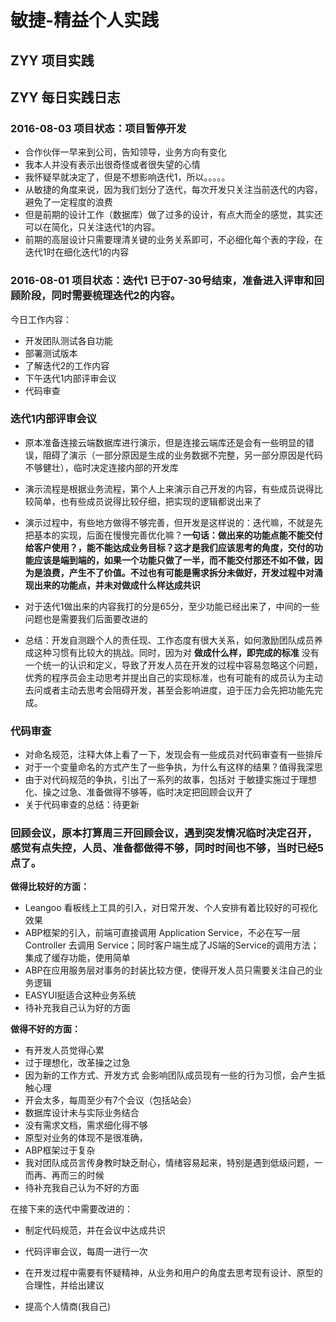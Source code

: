 # 敏捷-精益个人实践

## ZYY 项目实践

## ZYY 每日实践日志
### 2016-08-03 项目状态：项目暂停开发
- 合作伙伴一早来到公司，告知领导，业务方向有变化
- 我本人并没有表示出很奇怪或者很失望的心情
- 我怀疑早就决定了，但是不想影响迭代1，所以。。。。。
- 从敏捷的角度来说，因为我们划分了迭代，每次开发只关注当前迭代的内容，避免了一定程度的浪费
- 但是前期的设计工作（数据库）做了过多的设计，有点大而全的感觉，其实还可以在简化，只关注迭代1的内容。
- 前期的高层设计只需要理清关键的业务关系即可，不必细化每个表的字段，在迭代1时在细化迭代1的内容

### 2016-08-01 项目状态：迭代1 已于07-30号结束，准备进入评审和回顾阶段，同时需要梳理迭代2的内容。
今日工作内容：
- 开发团队测试各自功能
- 部署测试版本
- 了解迭代2的工作内容
- 下午迭代1内部评审会议
- 代码审查

### 迭代1内部评审会议
- 原本准备连接云端数据库进行演示，但是连接云端库还是会有一些明显的错误，阻碍了演示（一部分原因是生成的业务数据不完整，另一部分原因是代码不够健壮），临时决定连接内部的开发库
- 演示流程是根据业务流程，第个人上来演示自己开发的内容，有些成员说得比较简单，也有些成员说得比较仔细，把实现的逻辑都说出来了
- 演示过程中，有些地方做得不够完善，但开发是这样说的：迭代嘛，不就是先把基本的实现，后面在慢慢完善优化嘛？**一句话：做出来的功能点能不能交付给客户使用？，能不能达成业务目标？这才是我们应该思考的角度，交付的功能应该是端到端的，如果一个功能只做了一半，而不能交付那还不如不做，因为是浪费，产生不了价值。不过也有可能是需求拆分未做好，开发过程中对涌现出来的功能点，并未对做成什么样达成共识**
- 对于迭代1做出来的内容我打的分是65分，至少功能已经出来了，中间的一些问题也是需要我们后面要改进的

- 总结：开发自测跟个人的责任现、工作态度有很大关系，如何激励团队成员养成这种习惯有比较大的挑战。同时，因为对 **做成什么样，即完成的标准** 没有一个统一的认识和定义，导致了开发人员在开发的过程中容易忽略这个问题，优秀的程序员会主动思考并提出自己的实现标准，也有可能有的成员认为主动去问或者主动去思考会阻碍开发，甚至会影响进度，迫于压力会先把功能先完成。


### 代码审查
- 对命名规范，注释大体上看了一下，发现会有一些成员对代码审查有一些排斥
- 对于一个变量命名的方式产生了一些争执，为什么有这样的结果？值得我深思
- 由于对代码规范的争执，引出了一系列的故事，包括对 于敏捷实施过于理想化、操之过急、准备做得不够等，临时决定把回顾会议开了
- 关于代码审查的总结：待更新

### 回顾会议，原本打算周三开回顾会议，遇到突发情况临时决定召开，感觉有点失控，人员、准备都做得不够，同时时间也不够，当时已经5点了。

**做得比较好的方面：**

- Leangoo 看板线上工具的引入，对日常开发、个人安排有着比较好的可视化效果
- ABP框架的引入，前端可直接调用 Application Service，不必在写一层Controller 去调用 Service；同时客户端生成了JS端的Service的调用方法；集成了缓存功能，使用简单
- ABP在应用服务层对事务的封装比较方便，使得开发人员只需要关注自己的业务逻辑
- EASYUI挺适合这种业务系统
- 待补充我自己认为好的方面

**做得不好的方面：**

- 有开发人员觉得心累
- 过于理想化，改革操之过急
- 因为新的工作方式、开发方式 会影响团队成员现有一些的行为习惯，会产生抵触心理
- 开会太多，每周至少有7个会议（包括站会）
- 数据库设计未与实际业务结合
- 没有需求文档，需求细化得不够
- 原型对业务的体现不是很准确，
- ABP框架过于复杂
- 我对团队成员言传身教时缺乏耐心，情绪容易起来，特别是遇到低级问题，一而再、再而三的时候
- 待补充我自己认为不好的方面


在接下来的迭代中需要改进的：

- 制定代码规范，并在会议中达成共识
- 代码评审会议，每周一进行一次
- 在开发过程中需要有怀疑精神，从业务和用户的角度去思考现有设计、原型的合理性，并给出建议

- 提高个人情商(我自己)

